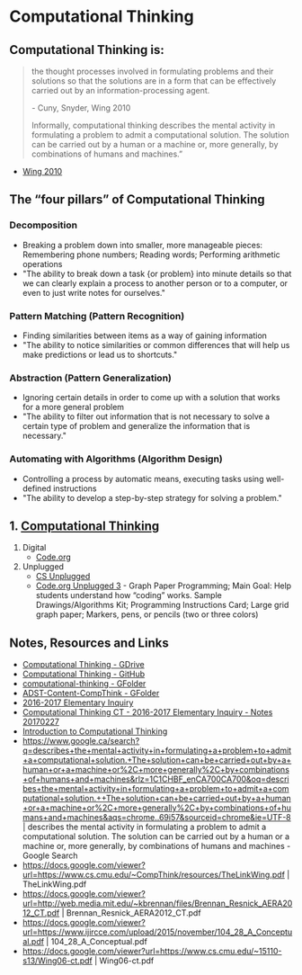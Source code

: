 # Computational Thinking

## Computational Thinking is:
> the thought processes involved in formulating problems and their solutions so that the solutions are in a form that can be effectively carried out by an information-processing agent.
>
> \- Cuny, Snyder, Wing 2010
>
>Informally, computational thinking describes the mental activity in formulating a problem to admit a computational solution.  The solution can be carried out by a human or a machine or, more generally, by combinations of humans and machines.”
- [Wing 2010](https://www.cs.cmu.edu/link/research-notebook-computational-thinking-what-and-why)

## The “four pillars” of Computational Thinking
### Decomposition
- Breaking a problem down into smaller, more manageable pieces: Remembering phone numbers; Reading words; Performing arithmetic operations
- "The ability to break down a task {or problem} into minute details so that we can clearly explain a process to another person or to a computer, or even to just write notes for ourselves."
### Pattern Matching (Pattern Recognition)
- Finding similarities between items as a way of gaining information
- "The ability to notice similarities or common differences that will help us make predictions or lead us to shortcuts."
### Abstraction (Pattern  Generalization)
- Ignoring certain details in order to come up with a solution that works for a more general problem
- "The ability to filter out information that is not necessary to solve a certain type of problem and generalize the information that is necessary."
### Automating with Algorithms (Algorithm Design)
- Controlling a process by automatic means, executing tasks using well-defined instructions
- "The ability to develop a step-by-step strategy for solving a problem."
         
## 1. [Computational Thinking](computational-thinking.md)
   1. Digital
         - [Code.org](https://code.org/teacher-dashboard#/)
   2. Unplugged
         - [CS Unplugged](http://csunplugged.org/wp-content/uploads/2015/03/CSUnplugged_OS_2015_v3.1.pdf)
         - [Code.org Unplugged 3](https://studio.code.org/unplugged/unplug3.pdf) - Graph Paper Programming; Main Goal: Help students understand how “coding” works. Sample Drawings/Algorithms Kit; Programming Instructions Card; Large grid graph paper; Markers, pens, or pencils (two or three colors) 



## Notes, Resources and Links
- [Computational Thinking - GDrive](https://docs.google.com/document/d/19ag1lRj113mJCOmJW5caS2-WL0nrESEr5T53AG9mPqk)
- [Computational Thinking - GitHub](https://github.com/janzeteachesit/elementary-inquiry/blob/master/computational-thinking.md)
- [computational-thinking - GFolder](https://drive.google.com/open?id=0B_ItEaSNwzOzaXloYWYtTDAwNUE)
- [ADST-Content-CompThink - GFolder](https://drive.google.com/open?id=0BysMfTbvAUUVQl9jTGtXenBXdGs)
- [2016-2017 Elementary Inquiry](https://janzeteachesit.github.io/elementary-inquiry/20162017-elem-inq-febnotes.html)
- [Computational Thinking CT - 2016-2017 Elementary Inquiry - Notes 20170227](https://docs.google.com/document/d/1sL2Iil_h9o9MzjcEJdxWsSm4CzN-1ZXKM6-0rUm4z2s)
- [Introduction to Computational Thinking](https://docs.google.com/document/d/1zPPzqPFtlq_pJG2VANPep_ZmoMOZlqwp5Y4_YzXGs4U/edit?usp=sharing)
- https://www.google.ca/search?q=describes+the+mental+activity+in+formulating+a+problem+to+admit+a+computational+solution.+The+solution+can+be+carried+out+by+a+human+or+a+machine+or%2C+more+generally%2C+by+combinations+of+humans+and+machines&rlz=1C1CHBF_enCA700CA700&oq=describes+the+mental+activity+in+formulating+a+problem+to+admit+a+computational+solution.++The+solution+can+be+carried+out+by+a+human+or+a+machine+or%2C+more+generally%2C+by+combinations+of+humans+and+machines&aqs=chrome..69i57&sourceid=chrome&ie=UTF-8 | describes the mental activity in formulating a problem to admit a computational solution. The solution can be carried out by a human or a machine or, more generally, by combinations of humans and machines - Google Search
- https://docs.google.com/viewer?url=https://www.cs.cmu.edu/~CompThink/resources/TheLinkWing.pdf | TheLinkWing.pdf
- https://docs.google.com/viewer?url=http://web.media.mit.edu/~kbrennan/files/Brennan_Resnick_AERA2012_CT.pdf | Brennan_Resnick_AERA2012_CT.pdf
- https://docs.google.com/viewer?url=https://www.ijircce.com/upload/2015/november/104_28_A_Conceptual.pdf | 104_28_A_Conceptual.pdf
- https://docs.google.com/viewer?url=https://www.cs.cmu.edu/~15110-s13/Wing06-ct.pdf | Wing06-ct.pdf
